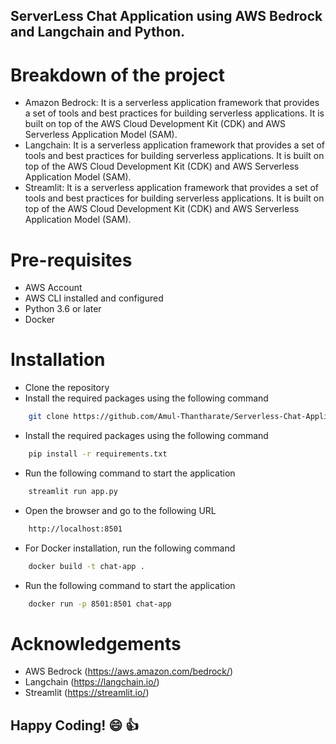 ## ServerLess Chat Application using AWS Bedrock and Langchain and Python.

# Breakdown of the project
* Amazon Bedrock: It is a serverless application framework that provides a set of tools and best practices for building serverless applications. It is built on top of the AWS Cloud Development Kit (CDK) and AWS Serverless Application Model (SAM).
* Langchain: It is a serverless application framework that provides a set of tools and best practices for building serverless applications. It is built on top of the AWS Cloud Development Kit (CDK) and AWS Serverless Application Model (SAM).
* Streamlit: It is a serverless application framework that provides a set of tools and best practices for building serverless applications. It is built on top of the AWS Cloud Development Kit (CDK) and AWS Serverless Application Model (SAM).

# Pre-requisites
* AWS Account
* AWS CLI installed and configured
* Python 3.6 or later
* Docker

# Installation
* Clone the repository
* Install the required packages using the following command
```bash
    git clone https://github.com/Amul-Thantharate/Serverless-Chat-Application.git
```
* Install the required packages using the following command
```bash
    pip install -r requirements.txt
```
* Run the following command to start the application
```bash
    streamlit run app.py
```
* Open the browser and go to the following URL
```bash
    http://localhost:8501
```
* For Docker installation, run the following command
```bash
    docker build -t chat-app .
```
* Run the following command to start the application
```bash
    docker run -p 8501:8501 chat-app
```

# Acknowledgements
* AWS Bedrock (https://aws.amazon.com/bedrock/)
* Langchain (https://langchain.io/)
* Streamlit (https://streamlit.io/)

## Happy Coding! :smile: :+1:
